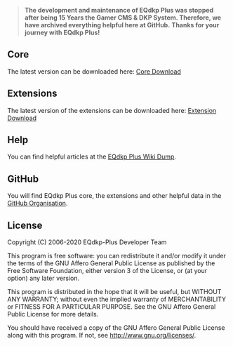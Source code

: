 >__The development and maintenance of EQdkp Plus was stopped after being 15 Years the Gamer CMS & DKP System. Therefore, we have archived everything helpful here at GitHub.__
>__Thanks for your journey with EQdkp Plus!__

## Core
The latest version can be downloaded here: [Core Download](/packages/core/fullpackage.zip)

## Extensions
The latest version of the extensions can be downloaded here: [Extension Download](/packages/extensions/index.html)

## Help
You can find helpful articles at the [EQdkp Plus Wiki Dump](https://eqdkpplus.github.io/wiki/wiki/index.html).

## GitHub
You will find EQdkp Plus core, the extensions and other helpful data in the [GitHub Organisation](https://github.com/EQdkpPlus).

## License
Copyright (C) 2006-2020 EQdkp-Plus Developer Team

This program is free software: you can redistribute it and/or modify it under the terms of the GNU Affero General Public License as published by the Free Software Foundation, either version 3 of the License, or (at your option) any later version.

This program is distributed in the hope that it will be useful, but WITHOUT ANY WARRANTY; without even the implied warranty of MERCHANTABILITY or FITNESS FOR A PARTICULAR PURPOSE.  See the GNU Affero General Public License for more details.

You should have received a copy of the GNU Affero General Public License along with this program.  If not, see <http://www.gnu.org/licenses/>.

